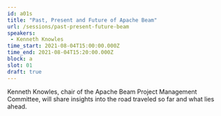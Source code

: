 ```yaml
---
id: a01s
title: "Past, Present and Future of Apache Beam"
url: /sessions/past-present-future-beam
speakers:
 - Kenneth Knowles
time_start: 2021-08-04T15:00:00.000Z
time_end: 2021-08-04T15:20:00.000Z
block: a
slot: 01
draft: true
---
```


Kenneth Knowles, chair of the Apache Beam Project Management Committee, will share insights into the road traveled so far and what lies ahead.